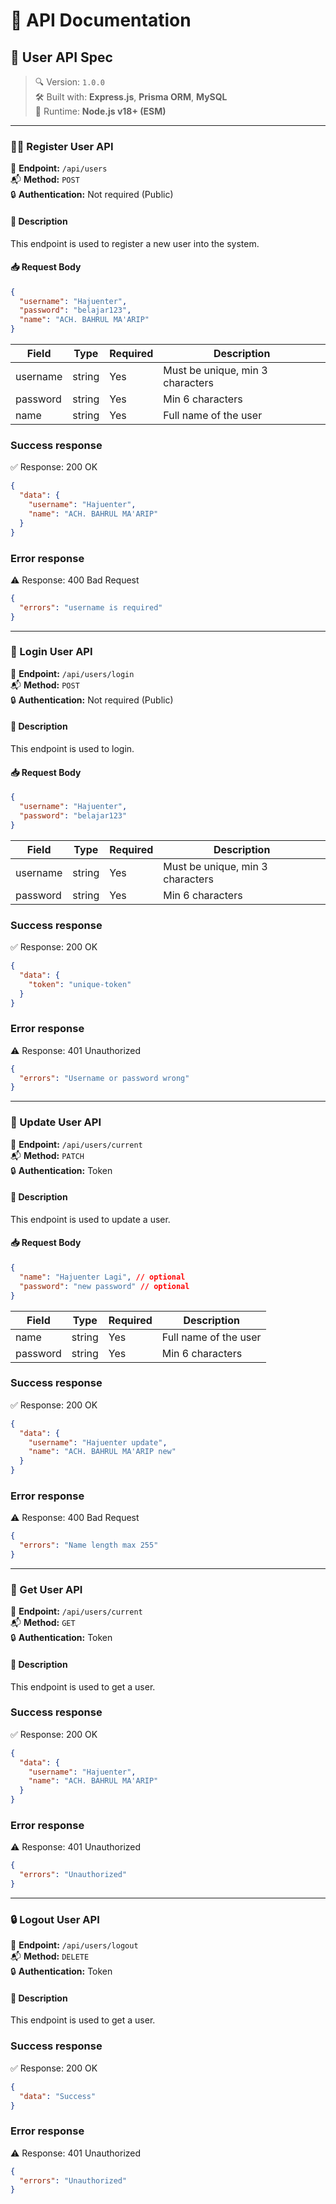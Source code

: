 # 🧾 API Documentation

## 👤 User API Spec

> 🔍 Version: `1.0.0`  
> 🛠️ Built with: **Express.js**, **Prisma ORM**, **MySQL**  
> 🚀 Runtime: **Node.js v18+ (ESM)**

---

### 🧑‍💻 Register User API

📌 **Endpoint:** `/api/users`  
📬 **Method:** `POST`  
🔒 **Authentication:** Not required (Public)

#### 🧾 Description

This endpoint is used to register a new user into the system.

#### 📥 Request Body

```json
{
  "username": "Hajuenter",
  "password": "belajar123",
  "name": "ACH. BAHRUL MA'ARIP"
}
```

| Field    | Type   | Required | Description                      |
| -------- | ------ | -------- | -------------------------------- |
| username | string | Yes      | Must be unique, min 3 characters |
| password | string | Yes      | Min 6 characters                 |
| name     | string | Yes      | Full name of the user            |

### Success response

✅ Response: 200 OK

```json
{
  "data": {
    "username": "Hajuenter",
    "name": "ACH. BAHRUL MA'ARIP"
  }
}
```

### Error response

⚠️ Response: 400 Bad Request

```json
{
  "errors": "username is required"
}
```

---

### 🔐 Login User API

📌 **Endpoint:** `/api/users/login`  
📬 **Method:** `POST`  
🔒 **Authentication:** Not required (Public)

#### 🧾 Description

This endpoint is used to login.

#### 📥 Request Body

```json
{
  "username": "Hajuenter",
  "password": "belajar123"
}
```

| Field    | Type   | Required | Description                      |
| -------- | ------ | -------- | -------------------------------- |
| username | string | Yes      | Must be unique, min 3 characters |
| password | string | Yes      | Min 6 characters                 |

### Success response

✅ Response: 200 OK

```json
{
  "data": {
    "token": "unique-token"
  }
}
```

### Error response

⚠️ Response: 401 Unauthorized

```json
{
  "errors": "Username or password wrong"
}
```

---

### 📝 Update User API

📌 **Endpoint:** `/api/users/current`  
📬 **Method:** `PATCH`  
🔒 **Authentication:** Token

#### 🧾 Description

This endpoint is used to update a user.

#### 📥 Request Body

```json
{
  "name": "Hajuenter Lagi", // optional
  "password": "new password" // optional
}
```

| Field    | Type   | Required | Description           |
| -------- | ------ | -------- | --------------------- |
| name     | string | Yes      | Full name of the user |
| password | string | Yes      | Min 6 characters      |

### Success response

✅ Response: 200 OK

```json
{
  "data": {
    "username": "Hajuenter update",
    "name": "ACH. BAHRUL MA'ARIP new"
  }
}
```

### Error response

⚠️ Response: 400 Bad Request

```json
{
  "errors": "Name length max 255"
}
```

---

### 👤 Get User API

📌 **Endpoint:** `/api/users/current`  
📬 **Method:** `GET`  
🔒 **Authentication:** Token

#### 🧾 Description

This endpoint is used to get a user.

### Success response

✅ Response: 200 OK

```json
{
  "data": {
    "username": "Hajuenter",
    "name": "ACH. BAHRUL MA'ARIP"
  }
}
```

### Error response

⚠️ Response: 401 Unauthorized

```json
{
  "errors": "Unauthorized"
}
```

---

### 🔒 Logout User API

📌 **Endpoint:** `/api/users/logout`  
📬 **Method:** `DELETE`  
🔒 **Authentication:** Token

#### 🧾 Description

This endpoint is used to get a user.

### Success response

✅ Response: 200 OK

```json
{
  "data": "Success"
}
```

### Error response

⚠️ Response: 401 Unauthorized

```json
{
  "errors": "Unauthorized"
}
```
